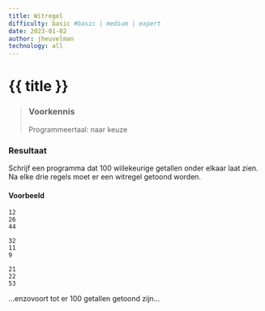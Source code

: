 ```yaml
---
title: Witregel
difficulty: basic #basic | medium | expert
date: 2023-01-02
author: jheuvelman
technology: all
---
```




# {{ title }}

> ### Voorkennis
> Programmeertaal: naar keuze
### Resultaat
Schrijf een programma dat 100 willekeurige getallen onder elkaar laat zien.   
Na elke drie regels moet er een witregel getoond worden.

#### Voorbeeld
```shell
12
26
44

32
11
9

21
22
53

```
...enzovoort tot er 100 getallen getoond zijn...
